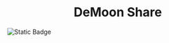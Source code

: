 <h1 style="text-align: center; font-weight: bold">DeMoon Share</h1>

![Static Badge](https://img.shields.io/badge/JDK-17.0.12-42b883)
